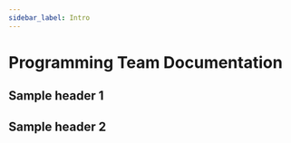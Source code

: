 ```yaml
---
sidebar_label: Intro
---
```


# Programming Team Documentation

## Sample header 1

## Sample header 2
